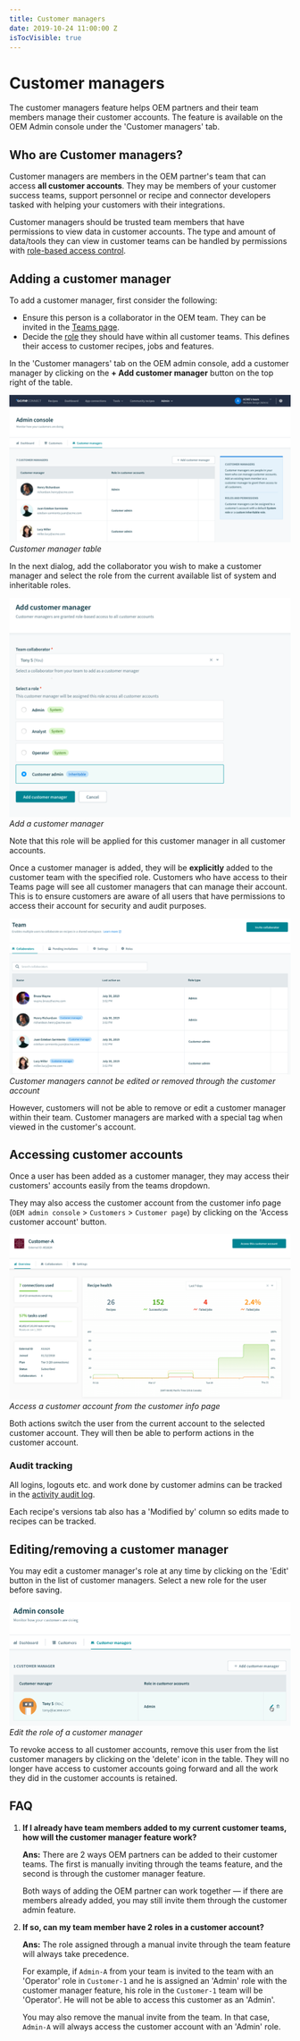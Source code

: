 ```yaml
---
title: Customer managers
date: 2019-10-24 11:00:00 Z
isTocVisible: true
---
```


# Customer managers

The customer managers feature helps OEM partners and their team members manage their customer accounts. The feature is available on the OEM Admin console under the 'Customer managers' tab.

## Who are Customer managers?

Customer managers are members in the OEM partner's team that can access **all customer accounts**. They may be members of your customer success teams, support personnel or recipe and connector developers tasked with helping your customers with their integrations.

Customer managers should be trusted team members that have permissions to view data in customer accounts. The type and amount of data/tools they can view in customer teams can be handled by permissions with [role-based access control](/user-accounts-and-teams/team-collaboration.md#team-roles).

## Adding a customer manager

To add a customer manager, first consider the following:

- Ensure this person is a collaborator in the OEM team. They can be invited in the [Teams page](https://www.workato.com/members).
- Decide the [role](/user-accounts-and-teams/team-collaboration.md#team-roles) they should have within all customer teams. This defines their access to customer recipes, jobs and features.

In the 'Customer managers' tab on the OEM admin console, add a customer manager by clicking on the **+ Add customer manager** button on the top right of the table.

![Customer managers](/assets/images/oem/customer-manager.png)
*Customer manager table*

In the next dialog, add the collaborator you wish to make a customer manager and select the role from the current available list of system and inheritable roles.

![Customer managers](/assets/images/oem/customer-manager-add.png)
*Add a customer manager*

Note that this role will be applied for this customer manager in all customer accounts.

Once a customer manager is added, they will be **explicitly** added to the customer team with the specified role. Customers who have access to their Teams page will see all customer managers that can manage their account. This is to ensure customers are aware of all users that have permissions to access their account for security and audit purposes.

![Customer managers tag](/assets/images/oem/customer-manager-tag.png)
*Customer managers cannot be edited or removed through the customer account*

However, customers will not be able to remove or edit a customer manager within their team. Customer managers are marked with a special tag when viewed in the customer's account.

## Accessing customer accounts

Once a user has been added as a customer manager, they may access their customers' accounts easily from the teams dropdown.

They may also access the customer account from the customer info page (`OEM admin console` > `Customers` > `Customer page`) by clicking on the 'Access customer account' button.

![Customer managers](/assets/images/oem/customer-info-access.png)
*Access a customer account from the customer info page*

Both actions switch the user from the current account to the selected customer account. They will then be able to perform actions in the customer account.

### Audit tracking

All logins, logouts etc. and work done by customer admins can be tracked in the [activity audit log](/features/activity-audit-log.md).

Each recipe's versions tab also has a 'Modified by' column so edits made to recipes can be tracked.


## Editing/removing a customer manager

You may edit a customer manager's role at any time by clicking on the 'Edit' button in the list of customer managers. Select a new role for the user before saving.

![Customer managers edit](/assets/images/oem/customer-manager-edit.png)
*Edit the role of a customer manager*

To revoke access to all customer accounts, remove this user from the list customer managers by clicking on the 'delete' icon in the table. They will no longer have access to customer accounts going forward and all the work they did in the customer accounts is retained.

## FAQ

1. **If I already have team members added to my current customer teams, how will the customer manager feature work?**

    **Ans:** There are 2 ways OEM partners can be added to their customer teams. The first is manually inviting through the teams feature, and the second is through the customer manager feature.

    Both ways of adding the OEM partner can work together — if there are members already added, you may still invite them through the customer admin feature.

2. **If so, can my team member have 2 roles in a customer account?**

    **Ans:** The role assigned through a manual invite through the team feature will always take precedence.

    For example, if `Admin-A` from your team is invited to the team with an 'Operator' role in `Customer-1` and he is assigned an 'Admin' role with the customer manager feature, his role in the `Customer-1` team will be 'Operator'. He will not be able to access this customer as an 'Admin'.

    You may also remove the manual invite from the team. In that case, `Admin-A` will always access the customer account with an 'Admin' role.

